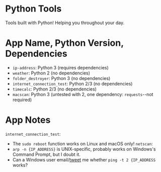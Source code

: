 # Python Tools
Tools built with Python! Helping you throughout your day.

# App Name, Python Version, Dependencies
  - `ip-address`: Python 3 (requires dependencies)
  - `weather`: Python 2 (no dependencies)
  - `folder_destroyer`: Python 3 (no dependencies)
  - `internet_connection_test`: Python 2/3 (no dependencies)
  - `timecalc`: Python 2/3 (no dependencies)
  - `macscan`: Python 3 (untested with 2, one dependency: `requests`--not required)


# App Notes
`internet_connection_test`: 
  - The `sudo reboot` function works on Linux and macOS only!
`netscan`:
  - `arp -n {IP_ADDRESS}` is UNIX-specific, probably works on Windows's Command Prompt, but I doubt it.
  - Can a Windows user email/[tweet](https://twitter.com/hkamran80) me whether `ping -t 2 {IP_ADDRESS` works?
